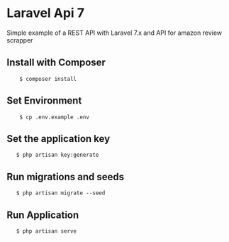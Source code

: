 # Laravel Api 7

Simple example of a REST API with Laravel 7.x and API for amazon review scrapper

## Install with Composer

```
    $ composer install
```

## Set Environment

```
    $ cp .env.example .env
```

## Set the application key

```
   $ php artisan key:generate
```

## Run migrations and seeds

```
   $ php artisan migrate --seed
```

## Run Application

```
   $ php artisan serve
```